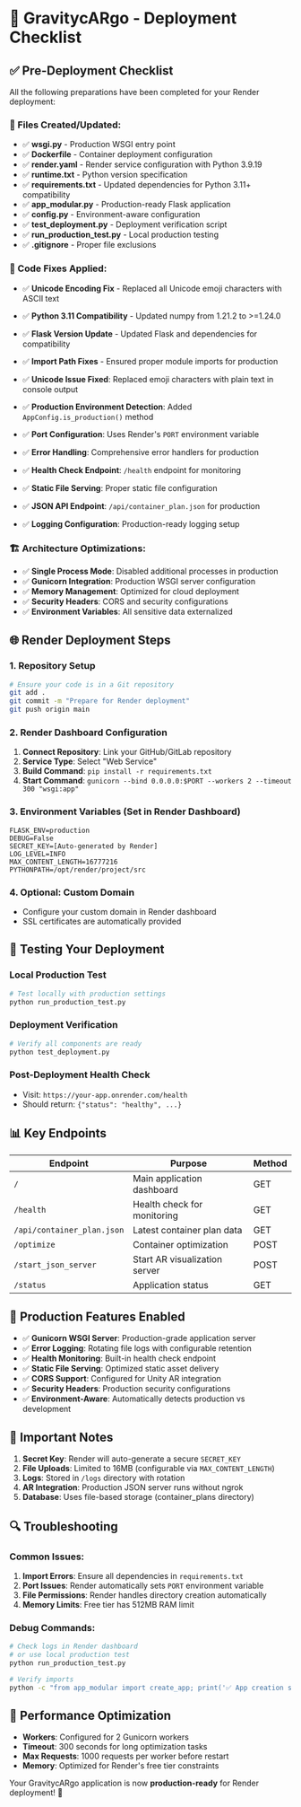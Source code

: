 # 🚀 GravitycARgo - Deployment Checklist

## ✅ Pre-Deployment Checklist

All the following preparations have been completed for your Render deployment:

### 📁 Files Created/Updated:

- ✅ **wsgi.py** - Production WSGI entry point
- ✅ **Dockerfile** - Container deployment configuration
- ✅ **render.yaml** - Render service configuration with Python 3.9.19
- ✅ **runtime.txt** - Python version specification
- ✅ **requirements.txt** - Updated dependencies for Python 3.11+ compatibility
- ✅ **app_modular.py** - Production-ready Flask application
- ✅ **config.py** - Environment-aware configuration
- ✅ **test_deployment.py** - Deployment verification script
- ✅ **run_production_test.py** - Local production testing
- ✅ **.gitignore** - Proper file exclusions

### 🔧 Code Fixes Applied:

- ✅ **Unicode Encoding Fix** - Replaced all Unicode emoji characters with ASCII text
- ✅ **Python 3.11 Compatibility** - Updated numpy from 1.21.2 to >=1.24.0
- ✅ **Flask Version Update** - Updated Flask and dependencies for compatibility
- ✅ **Import Path Fixes** - Ensured proper module imports for production

- ✅ **Unicode Issue Fixed**: Replaced emoji characters with plain text in console output
- ✅ **Production Environment Detection**: Added `AppConfig.is_production()` method
- ✅ **Port Configuration**: Uses Render's `PORT` environment variable
- ✅ **Error Handling**: Comprehensive error handlers for production
- ✅ **Health Check Endpoint**: `/health` endpoint for monitoring
- ✅ **Static File Serving**: Proper static file configuration
- ✅ **JSON API Endpoint**: `/api/container_plan.json` for production
- ✅ **Logging Configuration**: Production-ready logging setup

### 🏗️ Architecture Optimizations:

- ✅ **Single Process Mode**: Disabled additional processes in production
- ✅ **Gunicorn Integration**: Production WSGI server configuration
- ✅ **Memory Management**: Optimized for cloud deployment
- ✅ **Security Headers**: CORS and security configurations
- ✅ **Environment Variables**: All sensitive data externalized

## 🌐 Render Deployment Steps

### 1. Repository Setup

```bash
# Ensure your code is in a Git repository
git add .
git commit -m "Prepare for Render deployment"
git push origin main
```

### 2. Render Dashboard Configuration

1. **Connect Repository**: Link your GitHub/GitLab repository
2. **Service Type**: Select "Web Service"
3. **Build Command**: `pip install -r requirements.txt`
4. **Start Command**: `gunicorn --bind 0.0.0.0:$PORT --workers 2 --timeout 300 "wsgi:app"`

### 3. Environment Variables (Set in Render Dashboard)

```
FLASK_ENV=production
DEBUG=False
SECRET_KEY=[Auto-generated by Render]
LOG_LEVEL=INFO
MAX_CONTENT_LENGTH=16777216
PYTHONPATH=/opt/render/project/src
```

### 4. Optional: Custom Domain

- Configure your custom domain in Render dashboard
- SSL certificates are automatically provided

## 🧪 Testing Your Deployment

### Local Production Test

```bash
# Test locally with production settings
python run_production_test.py
```

### Deployment Verification

```bash
# Verify all components are ready
python test_deployment.py
```

### Post-Deployment Health Check

- Visit: `https://your-app.onrender.com/health`
- Should return: `{"status": "healthy", ...}`

## 📊 Key Endpoints

| Endpoint                   | Purpose                       | Method |
| -------------------------- | ----------------------------- | ------ |
| `/`                        | Main application dashboard    | GET    |
| `/health`                  | Health check for monitoring   | GET    |
| `/api/container_plan.json` | Latest container plan data    | GET    |
| `/optimize`                | Container optimization        | POST   |
| `/start_json_server`       | Start AR visualization server | POST   |
| `/status`                  | Application status            | GET    |

## 🔧 Production Features Enabled

- ✅ **Gunicorn WSGI Server**: Production-grade application server
- ✅ **Error Logging**: Rotating file logs with configurable retention
- ✅ **Health Monitoring**: Built-in health check endpoint
- ✅ **Static File Serving**: Optimized static asset delivery
- ✅ **CORS Support**: Configured for Unity AR integration
- ✅ **Security Headers**: Production security configurations
- ✅ **Environment-Aware**: Automatically detects production vs development

## 🚨 Important Notes

1. **Secret Key**: Render will auto-generate a secure `SECRET_KEY`
2. **File Uploads**: Limited to 16MB (configurable via `MAX_CONTENT_LENGTH`)
3. **Logs**: Stored in `/logs` directory with rotation
4. **AR Integration**: Production JSON server runs without ngrok
5. **Database**: Uses file-based storage (container_plans directory)

## 🔍 Troubleshooting

### Common Issues:

1. **Import Errors**: Ensure all dependencies in `requirements.txt`
2. **Port Issues**: Render automatically sets `PORT` environment variable
3. **File Permissions**: Render handles directory creation automatically
4. **Memory Limits**: Free tier has 512MB RAM limit

### Debug Commands:

```bash
# Check logs in Render dashboard
# or use local production test
python run_production_test.py

# Verify imports
python -c "from app_modular import create_app; print('✅ App creation successful')"
```

## 🎯 Performance Optimization

- **Workers**: Configured for 2 Gunicorn workers
- **Timeout**: 300 seconds for long optimization tasks
- **Max Requests**: 1000 requests per worker before restart
- **Memory**: Optimized for Render's free tier constraints

Your GravitycARgo application is now **production-ready** for Render deployment! 🚀
